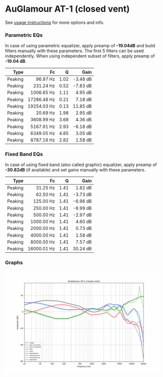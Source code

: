 # AuGlamour AT-1 (closed vent)
See [usage instructions](https://github.com/jaakkopasanen/AutoEq#usage) for more options and info.

### Parametric EQs
In case of using parametric equalizer, apply preamp of **-19.04dB** and build filters manually
with these parameters. The first 5 filters can be used independently.
When using independent subset of filters, apply preamp of **-19.04 dB**.

| Type    | Fc          |    Q | Gain     |
|--------:|------------:|-----:|---------:|
| Peaking | 96.97 Hz    | 1.02 | -3.48 dB |
| Peaking | 231.24 Hz   | 0.52 | -7.83 dB |
| Peaking | 1006.65 Hz  | 1.11 | 4.95 dB  |
| Peaking | 17286.48 Hz | 0.21 | 7.18 dB  |
| Peaking | 19254.03 Hz | 0.13 | 11.85 dB |
| Peaking | 20.69 Hz    | 1.98 | 2.95 dB  |
| Peaking | 3608.99 Hz  | 3.68 | 4.36 dB  |
| Peaking | 5167.91 Hz  | 2.93 | -6.18 dB |
| Peaking | 6349.05 Hz  | 4.85 | 3.05 dB  |
| Peaking | 8787.16 Hz  | 2.82 | 1.58 dB  |

### Fixed Band EQs
In case of using fixed band (also called graphic) equalizer, apply preamp of **-30.82dB**
(if available) and set gains manually with these parameters.

| Type    | Fc          |    Q | Gain     |
|--------:|------------:|-----:|---------:|
| Peaking | 31.25 Hz    | 1.41 | 1.82 dB  |
| Peaking | 62.50 Hz    | 1.41 | -3.73 dB |
| Peaking | 125.00 Hz   | 1.41 | -6.96 dB |
| Peaking | 250.00 Hz   | 1.41 | -6.99 dB |
| Peaking | 500.00 Hz   | 1.41 | -2.97 dB |
| Peaking | 1000.00 Hz  | 1.41 | 4.60 dB  |
| Peaking | 2000.00 Hz  | 1.41 | 0.73 dB  |
| Peaking | 4000.00 Hz  | 1.41 | 1.58 dB  |
| Peaking | 8000.00 Hz  | 1.41 | 7.57 dB  |
| Peaking | 16000.01 Hz | 1.41 | 30.24 dB |

### Graphs
![](./AuGlamour%20AT-1%20(closed%20vent).png)